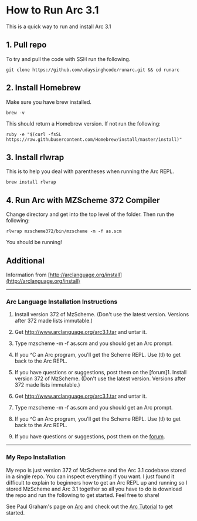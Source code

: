 # How to Run Arc 3.1

This is a quick way to run and install Arc 3.1

## 1. Pull repo

To try and pull the code with SSH run the following.

```Shell
git clone https://github.com/udaysinghcode/runarc.git && cd runarc  
```

## 2. Install Homebrew

Make sure you have brew installed. 

```Shell
brew -v
```

This should return a Homebrew version. If not run the following:

```Shell
ruby -e "$(curl -fsSL https://raw.githubusercontent.com/Homebrew/install/master/install)"
```

## 3. Install rlwrap

This is to help you deal with parentheses when running the Arc REPL.

```Shell
brew install rlwrap
```

## 4. Run Arc with MZScheme 372 Compiler

Change directory and get into the top level of the folder.
Then run the following:
```Shell
rlwrap mzscheme372/bin/mzscheme -m -f as.scm  
```

You should be running!

## Additional

Information from
[http://arclanguage.org/install](http://arclanguage.org/install)


----
### Arc Language Installation Instructions
1. Install version 372 of MzScheme. (Don't use the latest version. Versions
   after 372 made lists immutable.)
2. Get http://www.arclanguage.org/arc3.1.tar and untar it.

3. Type mzscheme -m -f as.scm and you should get an Arc prompt.

4. If you ^C an Arc program, you'll get the Scheme REPL. Use (tl) to get back to
   the Arc REPL.

5. If you have questions or suggestions, post them on the [forum]1. Install
   version 372 of MzScheme. (Don't use the latest version. Versions after 372
made lists immutable.)
2. Get http://www.arclanguage.org/arc3.1.tar and untar it.

3. Type mzscheme -m -f as.scm and you should get an Arc prompt.

4. If you ^C an Arc program, you'll get the Scheme REPL. Use (tl) to get back to
   the Arc REPL.

5. If you have questions or suggestions, post them on the
   [forum](http://arclanguage.org/forum). 

---
### My Repo Installation

My repo is just version 372 of MzScheme and the Arc 3.1 codebase stored in a
single repo. You can inspect everything if you want. I just found it difficult
to explain to beginners how to get an Arc REPL up and running so I stored
MzScheme and Arc 3.1 together so all you have to do is download the repo and run
the following to get started. Feel free to share!

See Paul Graham's page on [Arc](http://www.paulgraham.com/arc.html) and check
out the [Arc Tutorial](http://old.ycombinator.com/arc/tut.txt) to get started. 
